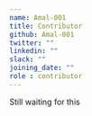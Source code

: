 ```yaml
---
name: Amal-001
title: Contributor
github: Amal-001
twitter: ""
linkedin: ""
slack: ""
joining_date: ""
role : contributor
---
```


Still waiting for this
